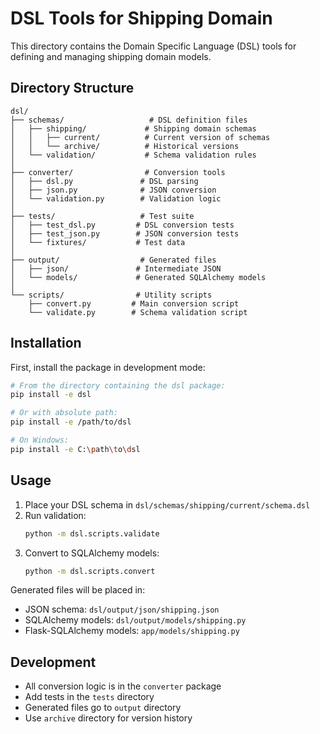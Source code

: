 # DSL Tools for Shipping Domain

This directory contains the Domain Specific Language (DSL) tools for defining and managing shipping domain models.

## Directory Structure

```
dsl/
├── schemas/                   # DSL definition files
│   ├── shipping/             # Shipping domain schemas
│   │   ├── current/          # Current version of schemas
│   │   └── archive/          # Historical versions
│   └── validation/           # Schema validation rules
│
├── converter/                # Conversion tools
│   ├── dsl.py               # DSL parsing
│   ├── json.py              # JSON conversion
│   └── validation.py        # Validation logic
│
├── tests/                   # Test suite
│   ├── test_dsl.py         # DSL conversion tests
│   ├── test_json.py        # JSON conversion tests
│   └── fixtures/           # Test data
│
├── output/                  # Generated files
│   ├── json/               # Intermediate JSON
│   └── models/             # Generated SQLAlchemy models
│
└── scripts/                # Utility scripts
    ├── convert.py         # Main conversion script
    └── validate.py        # Schema validation script
```

## Installation

First, install the package in development mode:

```bash
# From the directory containing the dsl package:
pip install -e dsl

# Or with absolute path:
pip install -e /path/to/dsl

# On Windows:
pip install -e C:\path\to\dsl
```

## Usage

1. Place your DSL schema in `dsl/schemas/shipping/current/schema.dsl`
2. Run validation:
   ```bash
   python -m dsl.scripts.validate
   ```
3. Convert to SQLAlchemy models:
   ```bash
   python -m dsl.scripts.convert
   ```

Generated files will be placed in:

- JSON schema: `dsl/output/json/shipping.json`
- SQLAlchemy models: `dsl/output/models/shipping.py`
- Flask-SQLAlchemy models: `app/models/shipping.py`

## Development

- All conversion logic is in the `converter` package
- Add tests in the `tests` directory
- Generated files go to `output` directory
- Use `archive` directory for version history
